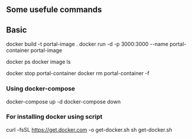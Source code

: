 ## Some usefule commands


## Basic

  docker build -t portal-image .
  docker run -d -p 3000:3000 --name portal-container portal-image

  docker ps
  docker image ls

  docker stop portal-container
  docker rm portal-container -f

### Using docker-compose

  docker-compose up -d
  docker-compose down

### For installing docker using script

  curl -fsSL https://get.docker.com -o get-docker.sh
  sh get-docker.sh


